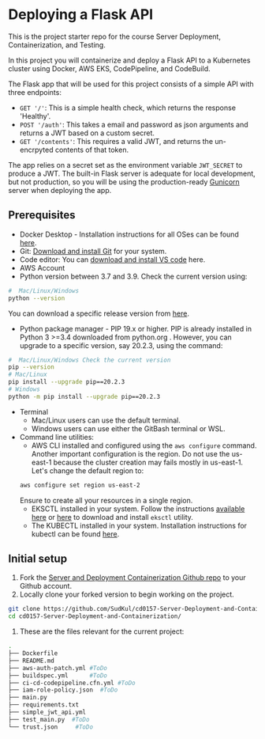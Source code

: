 # Deploying a Flask API

  This is the project starter repo for the course Server Deployment, Containerization, and Testing.

  In this project you will containerize and deploy a Flask API to a Kubernetes cluster using Docker, AWS EKS, CodePipeline, and CodeBuild.

  The Flask app that will be used for this project consists of a simple API with three endpoints:

  - `GET '/'`: This is a simple health check, which returns the response 'Healthy'. 
  - `POST '/auth'`: This takes a email and password as json arguments and returns a JWT based on a custom secret.
  - `GET '/contents'`: This requires a valid JWT, and returns the un-encrpyted contents of that token. 

  The app relies on a secret set as the environment variable `JWT_SECRET` to produce a JWT. The built-in Flask server is adequate for local development, but not production, so you will be using the production-ready [Gunicorn](https://gunicorn.org/) server when deploying the app.

## Prerequisites

  * Docker Desktop - Installation instructions for all OSes can be found <a href="https://docs.docker.com/install/" target="_blank">here</a>.
  * Git: <a href="https://git-scm.com/downloads" target="_blank">Download and install Git</a> for your system. 
  * Code editor: You can <a href="https://code.visualstudio.com/download" target="_blank">download and install VS code</a> here.
  * AWS Account
  * Python version between 3.7 and 3.9. Check the current version using:
  ```bash
  #  Mac/Linux/Windows 
  python --version
  ```
  You can download a specific release version from <a href="https://www.python.org/downloads/" target="_blank">here</a>.

  * Python package manager - PIP 19.x or higher. PIP is already installed in Python 3 >=3.4 downloaded from python.org . However, you can upgrade to a specific version, say 20.2.3, using the command:
  ```bash
  #  Mac/Linux/Windows Check the current version
  pip --version
  # Mac/Linux
  pip install --upgrade pip==20.2.3
  # Windows
  python -m pip install --upgrade pip==20.2.3
  ```
  * Terminal
    * Mac/Linux users can use the default terminal.
    * Windows users can use either the GitBash terminal or WSL. 
  * Command line utilities:
    * AWS CLI installed and configured using the `aws configure` command. Another important configuration is the region. Do not use the us-east-1 because the cluster creation may fails mostly in us-east-1. Let's change the default region to:
    ```bash
    aws configure set region us-east-2  
    ```
    Ensure to create all your resources in a single region. 
    * EKSCTL installed in your system. Follow the instructions [available here](https://docs.aws.amazon.com/eks/latest/userguide/eksctl.html#installing-eksctl) or <a href="https://eksctl.io/introduction/#installation" target="_blank">here</a> to download and install `eksctl` utility. 
    * The KUBECTL installed in your system. Installation instructions for kubectl can be found <a href="https://kubernetes.io/docs/tasks/tools/install-kubectl/" target="_blank">here</a>. 

## Initial setup

  1. Fork the <a href="https://github.com/udacity/cd0157-Server-Deployment-and-Containerization" target="_blank">Server and Deployment Containerization Github repo</a> to your Github account.
  1. Locally clone your forked version to begin working on the project.
  ```bash
  git clone https://github.com/SudKul/cd0157-Server-Deployment-and-Containerization.git
  cd cd0157-Server-Deployment-and-Containerization/
  ```
  1. These are the files relevant for the current project:
  ```bash
  .
  ├── Dockerfile 
  ├── README.md
  ├── aws-auth-patch.yml #ToDo
  ├── buildspec.yml      #ToDo
  ├── ci-cd-codepipeline.cfn.yml #ToDo
  ├── iam-role-policy.json  #ToDo
  ├── main.py
  ├── requirements.txt
  ├── simple_jwt_api.yml
  ├── test_main.py  #ToDo
  └── trust.json     #ToDo 
  ```
